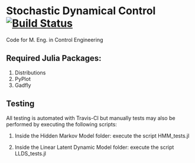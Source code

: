 # Stochastic Dynamical Control [![Build Status](https://travis-ci.org/stelmo/Stochastic-Dynamical-Control-Code.svg?branch=master)](https://travis-ci.org/stelmo/Stochastic-Dynamical-Control-Code)
Code for M. Eng. in Control Engineering

## Required Julia Packages:

1. Distributions
2. PyPlot
3. Gadfly

## Testing
All testing is automated with Travis-CI but manually tests may also be performed by executing the following scripts:

1. Inside the Hidden Markov Model folder: execute the script HMM_tests.jl

2. Inside the Linear Latent Dynamic Model folder: execute the script LLDS_tests.jl

